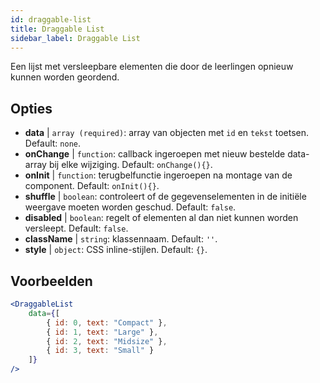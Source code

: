 ```yaml
---
id: draggable-list 
title: Draggable List
sidebar_label: Draggable List
---
```


Een lijst met versleepbare elementen die door de leerlingen opnieuw kunnen worden geordend.

## Opties

* __data__ | `array (required)`: array van objecten met `id` en `tekst` toetsen. Default: `none`.
* __onChange__ | `function`: callback ingeroepen met nieuw bestelde data-array bij elke wijziging. Default: `onChange(){}`.
* __onInit__ | `function`: terugbelfunctie ingeroepen na montage van de component. Default: `onInit(){}`.
* __shuffle__ | `boolean`: controleert of de gegevenselementen in de initiële weergave moeten worden geschud. Default: `false`.
* __disabled__ | `boolean`: regelt of elementen al dan niet kunnen worden versleept. Default: `false`.
* __className__ | `string`: klassennaam. Default: `''`.
* __style__ | `object`: CSS inline-stijlen. Default: `{}`.


## Voorbeelden

```jsx live
<DraggableList
    data={[
        { id: 0, text: "Compact" },
        { id: 1, text: "Large" },
        { id: 2, text: "Midsize" },
        { id: 3, text: "Small" }
    ]}
/>
```

